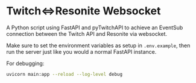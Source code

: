 # Twitch⇔Resonite Websocket

A Python script using FastAPI and pyTwitchAPI to achieve an EventSub connection between the Twitch API and Resonite via websocket.

Make sure to set the environment variables as setup in `.env.example`, then run the server just like you would a normal FastAPI instance.

For debugging:
```sh
uvicorn main:app --reload --log-level debug
```